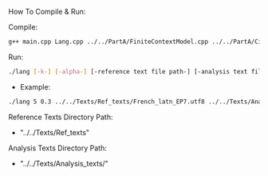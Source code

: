 How To Compile & Run:

Compile:
```bash
g++ main.cpp Lang.cpp ../../PartA/FiniteContextModel.cpp ../../PartA/CircularBuffer.cpp -o lang
```
Run:
```bash
./lang [-k-] [-alpha-] [-reference text file path-] [-analysis text file path-]
```
- Example:
```bash 
./lang 5 0.3 ../../Texts/Ref_texts/French_latn_EP7.utf8 ../../Texts/Analysis_texts/Memorie_di_un_cacciatore.txt
```

Reference Texts Directory Path:

- "../../Texts/Ref_texts"

Analysis Texts Directory Path:

- "../../Texts/Analysis_texts/"

